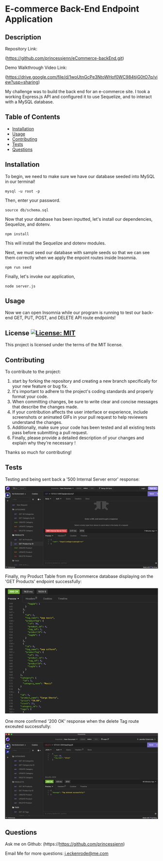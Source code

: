 # E-commerce Back-End Endpoint Application


## Description

Repository Link:

(https://github.com/princessjenn/eCommerce-backEnd.git)

Demo Walkthrough Video Link:

(https://drive.google.com/file/d/1woUtnGcPe3NtoWHof0WC984tjiG0tO7q/view?usp=sharing)

My challenge was to build the back end for an e-commerce site. I took a working Express.js API and configured it to use Sequelize, and to interact with a MySQL database.

## Table of Contents

- [Installation](#installation)
- [Usage](#usage)
- [Contributing](#contributing)
- [Tests](#tests)
- [Questions](#questions)



## Installation

To begin, we need to make sure we have our database seeded into MySQL in our terminal!

`mysql -u root -p`

Then, enter your password.

`source db/schema.sql`

Now that your database has been inputted, let's install our dependencies, Sequelize, and dotenv.

`npm install`

This will install the Sequelize and dotenv modules.

Next, we must seed our database with sample seeds so that we can see them correctly when we apply the enpoint routes inside Insomnia. 

`npm run seed`

Finally, let's invoke our application,

`node server.js`




## Usage

Now we can open Insomnia while our program is running to test our back-end GET, PUT, POST, and DELETE API route endpoints!

## License [![License: MIT](https://img.shields.io/badge/License-MIT-yellow.svg)](https://opensource.org/licenses/MIT)

This project is licensed under the terms of the MIT license.


## Contributing

To contribute to the project: 

1. start by forking the repository and creating a new branch specifically for your new feature or bug fix.
2. It's important to adhere to the project's coding standards and properly format your code.
3. When committing changes, be sure to write clear and concise messages that describe the changes made.
4. If your contribution affects the user interface or experience, include screenshots or animated GIFs in your pull request to help reviewers understand the changes. 
5. Additionally, make sure your code has been tested and all existing tests pass before submitting a pull request.
6. Finally, please provide a detailed description of your changes and explain why they're necessary !

Thanks so much for contributing! 



## Tests

 Testing and being sent back a '500 Internal Server error' response:

![Server-Error Test](./images/getId-serverError.png)

Finally, my Product Table from my Ecommerce database displaying on the 'GET Products' endpoint successfully:

![Products-200](./images/Products-displayed-properly.png)

One more confirmed '200 OK' response when the delete Tag route exceuted successfully:

![Products-200](./images/200-OK-response.png)


## Questions

Ask me on Github: (https://https://github.com/princessjenn)

Email Me for more questions: j.eckenrode@me.com